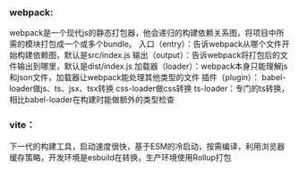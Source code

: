 ### webpack:
webpack是一个现代js的静态打包器，他会递归的构建依赖关系图，将项目中所需的模块打包成一个或多个bundle。
入口（entry）：告诉webpack从哪个文件开始构建依赖图，默认是src/index.js
输出（output）：告诉webpack将打包后的文件输出到哪里，默认是dist/index.js
加载器（loader）：webpack本身只能理解js和json文件，加载器让webpack能处理其他类型的文件
插件（plugin）：
babel-loader做js、ts、jsx、tsx转换
css-loader做css转换
ts-loader：专门的ts转换，相比babel-loader在构建时能做额外的类型检查

### vite：
下一代的构建工具，启动速度很快，基于ESM的冷启动，按需编译，利用浏览器缓存策略，开发环境是esbuild在转换，生产环境使用Rollup打包